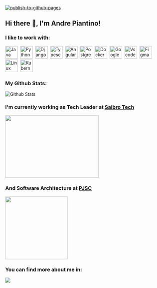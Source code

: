 [![publish-to-github-pages](https://github.com/piantino/piantino.github.com/actions/workflows/publish.yml/badge.svg)](https://github.com/piantino/piantino.github.com/actions/workflows/publish.yml)

## Hi there 👋, I'm Andre Piantino!

### I like to work with:

<img src="https://cdn.jsdelivr.net/gh/devicons/devicon/icons/java/java-original.svg" title="Java" alt="Java" width="40" height="40"/>&nbsp;
<img src="https://cdn.jsdelivr.net/gh/devicons/devicon/icons/python/python-original.svg" title="Python" alt="Python" width="40" height="40"/>&nbsp;
<img src="https://cdn.jsdelivr.net/gh/devicons/devicon/icons/django/django-plain.svg" title="Django" alt="Django" width="40" height="40"/>&nbsp;
<img src="https://cdn.jsdelivr.net/gh/devicons/devicon/icons/typescript/typescript-original.svg" title="Typescript" alt="Typescript" width="40" height="40"/>&nbsp;
<img src="https://cdn.jsdelivr.net/gh/devicons/devicon/icons/angularjs/angularjs-original.svg" title="Angular" alt="Angular" width="40" height="40"/>&nbsp;
<img src="https://cdn.jsdelivr.net/gh/devicons/devicon/icons/postgresql/postgresql-original.svg" title="Postgresql" alt="Postgresql" width="40" height="40"/>&nbsp;
<img src="https://cdn.jsdelivr.net/gh/devicons/devicon/icons/docker/docker-original.svg" title="Docker" alt="Docker" width="40" height="40">&nbsp;
<img src="https://cdn.jsdelivr.net/gh/devicons/devicon/icons/googlecloud/googlecloud-original.svg" title="Google Cloud" alt="Google Cloud" width="40" height="40">&nbsp;
<img src="https://cdn.jsdelivr.net/gh/devicons/devicon/icons/vscode/vscode-original.svg" title="Vscode" alt="Vscode" width="40" height="40">&nbsp;
<img src="https://cdn.jsdelivr.net/gh/devicons/devicon/icons/figma/figma-original.svg" title="Figma" alt="Figma" width="40" height="40">&nbsp;
<img src="https://cdn.jsdelivr.net/gh/devicons/devicon/icons/kubernetes/kubernetes-plain.svg" title="Linux" alt="Linux"  width="40" height="40">&nbsp;
<img src="https://cdn.jsdelivr.net/gh/devicons/devicon/icons/linux/linux-original.svg" title="Kubernetes" alt="Kubernetes"  width="40" height="40">&nbsp;

### My Github Stats:

![Github Stats](https://github-readme-stats.vercel.app/api?username=piantino&count_private=true&show_icons=true&theme=dark&hide_title=true)

### I'm currently working as Tech Leader at [Saibro Tech](https://www.saibro.tech)

<img src="https://c.tenor.com/TEobknqVy0YAAAAC/teacher-teachers-teach.gif" title="" alt=""  width="300" height="200">

### And Software Architecture at [PJSC](https://www.tjsc.jus.br)

<img src="https://c.tenor.com/MxUcm9zUa40AAAAM/mr-bean.gif" title="" alt=""  width="200" height="200">

### You can find more about me in:

<a href="https://www.linkedin.com/in/andre-porto-leal-piantino" target="_blank"><img src="https://img.shields.io/badge/-LinkedIn-%230077B5?style=for-the-badge&logo=linkedin&logoColor=white"></a>
